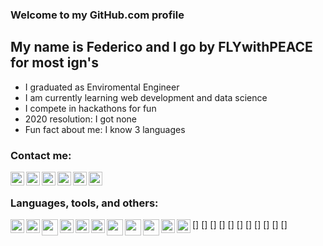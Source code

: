### Welcome to my GitHub.com profile

## My name is Federico and I go by FLYwithPEACE for most ign's
- I graduated as Enviromental Engineer
- I am currently learning web development and data science
- I compete in hackathons for fun
- 2020 resolution: I got none
- Fun fact about me: I know 3 languages

### Contact me:
[<img align='left' width='22px' src='https://cdn.jsdelivr.net/npm/simple-icons@v3/icons/gmail.svg'/>][gmail]
[<img align='left' width='22px' src='https://cdn.jsdelivr.net/npm/simple-icons@v3/icons/linkedin.svg'/>][linkedin]
[<img align='left' width='22px' src='https://cdn.jsdelivr.net/npm/simple-icons@v3/icons/instagram.svg'/>][instagram]
[<img align='left' width='22px' src='https://cdn.jsdelivr.net/npm/simple-icons@v3/icons/reddit.svg'/>][reddit]
[<img align='left' width='22px' src='https://cdn.jsdelivr.net/npm/simple-icons@v3/icons/wechat.svg'/>][wechat]
[<img align='left' width='22px' src='https://cdn.jsdelivr.net/npm/simple-icons@v3/icons/discord.svg'/>][discord]

<br />

### Languages, tools, and others:
[<img align='left' width='22px' src='https://cdn.jsdelivr.net/npm/simple-icons@v3/icons/anaconda.svg'/>]
[<img align='left' width='22px' src='https://cdn.jsdelivr.net/npm/simple-icons@v3/icons/atom.svg'/>]
[<img align='left' width='26px' src='https://cdn.jsdelivr.net/npm/simple-icons@v3/icons/autodesk.svg'/>]
[<img align='left' width='22px' src='https://cdn.jsdelivr.net/npm/simple-icons@v3/icons/css3.svg'/>]
[<img align='left' width='22px' src='https://cdn.jsdelivr.net/npm/simple-icons@v3/icons/html5.svg'/>]
[<img align='left' width='22px' src='https://cdn.jsdelivr.net/npm/simple-icons@v3/icons/javascript.svg'/>]
[<img align='left' width='26px' src='https://cdn.jsdelivr.net/npm/simple-icons@v3/icons/microsoftoffice.svg'/>]
[<img align='left' width='26px' src='https://cdn.jsdelivr.net/npm/simple-icons@v3/icons/python.svg'/>]
[<img align='left' width='26px' src='https://cdn.jsdelivr.net/npm/simple-icons@v3/icons/qgis.svg'/>]
[<img align='left' width='22px' src='https://cdn.jsdelivr.net/npm/simple-icons@v3/icons/react.svg'/>]
[<img align='left' width='22px' src='https://cdn.jsdelivr.net/npm/simple-icons@v3/icons/vim.svg'/>]

<br />
<br />

[gmail]: mailto:fede.liuyang@gmail.com
[linkedin]: https://www.linkedin.com/in/federico-liu-yang/
[instagram]: https://www.instagram.com/fedeliuyang/
[reddit]: https://www.reddit.com/user/flywithpeace
[wechat]: https://www.reddit.com/user/flywithpeace
[discord]: https://discord.gg/sQE7d95
